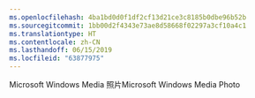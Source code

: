 ```yaml
---
ms.openlocfilehash: 4ba1bd0d0f1df2cf13d21ce3c8185b0dbe96b52b
ms.sourcegitcommit: 1bb00d2f4343e73ae8d58668f02297a3cf10a4c1
ms.translationtype: HT
ms.contentlocale: zh-CN
ms.lasthandoff: 06/15/2019
ms.locfileid: "63877975"
---
```

<span data-ttu-id="4c4ab-101">Microsoft Windows Media 照片</span><span class="sxs-lookup"><span data-stu-id="4c4ab-101">Microsoft Windows Media Photo</span></span>